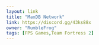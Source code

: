 ```yaml
---
layout: link
title: "MaxDB Network"
link: https://discord.gg/43ks88x
owner: "RumbleFrog"
tags: [FPS Games,Team Fortress 2]
---
```


